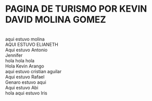 # PAGINA DE TURISMO POR KEVIN DAVID MOLINA GOMEZ 
<br/>aqui estuvo molina
<br/>AQUI ESTUVO ELIANETH
<br/>Aqui estuvo Antonio
<br/>Jennifer
<br/>hola hola hola
<br/>Hola Kevin Arango
<br/> aqui estuvo cristian aguilar
<br/>Aqui estuvo Rafael
<br>Genaro estuvo aqui
<br/>Aqui estuvo Abi
<br/>hola aqui estuvo Iris

